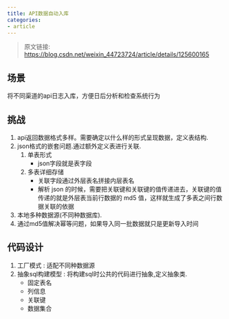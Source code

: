 ```yaml
---
title: API数据自动入库
categories: 
- article
---
```



> 原文链接: <https://blog.csdn.net/weixin_44723724/article/details/125600165>

<!-- more -->
## 场景

将不同渠道的api日志入库，方便日后分析和检查系统行为

## 挑战

1. api返回数据格式多样。需要确定以什么样的形式呈现数据，定义表结构.
2. json格式的嵌套问题.通过额外定义表进行关联.
    1. 单表形式
        - json字段就是表字段
    2. 多表详细存储
        - 关联字段通过外层表名拼接内层表名
        - 解析 json 的时候，需要把关联键和关联键的值传递进去，关联键的值传递的就是外层表当前行数据的 md5 值，这样就生成了多表之间行数据关联的依据
3. 本地多种数据源(不同种数据库).
4. 通过md5值解决幂等问题，如果导入同一批数据就只是更新导入时间

## 代码设计

1. 工厂模式 : 适配不同种数据源
2. 抽象sql构建模型 : 将构建sql时公共的代码进行抽象,定义抽象类.
    - 固定表名
    - 列信息
    - 关联键
    - 数据集合